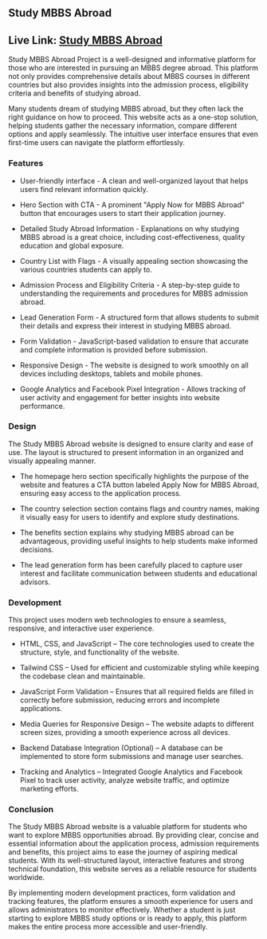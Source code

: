 
## Study MBBS Abroad
## Live Link: [Study MBBS Abroad](https://study-mbbs-abroad-five.vercel.app)

Study MBBS Abroad Project is a well-designed and informative platform for those who are interested in pursuing an MBBS degree abroad. This platform not only provides comprehensive details about MBBS courses in different countries but also provides insights into the admission process, eligibility criteria and benefits of studying abroad.

Many students dream of studying MBBS abroad, but they often lack the right guidance on how to proceed. This website acts as a one-stop solution, helping students gather the necessary information, compare different options and apply seamlessly. The intuitive user interface ensures that even first-time users can navigate the platform effortlessly.

### Features

- User-friendly interface - A clean and well-organized layout that helps users find relevant information quickly.

- Hero Section with CTA - A prominent "Apply Now for MBBS Abroad" button that encourages users to start their application journey.

- Detailed Study Abroad Information - Explanations on why studying MBBS abroad is a great choice, including cost-effectiveness, quality education and global exposure.

- Country List with Flags - A visually appealing section showcasing the various countries students can apply to.

- Admission Process and Eligibility Criteria - A step-by-step guide to understanding the requirements and procedures for MBBS admission abroad.

- Lead Generation Form - A structured form that allows students to submit their details and express their interest in studying MBBS abroad.

- Form Validation - JavaScript-based validation to ensure that accurate and complete information is provided before submission.

- Responsive Design - The website is designed to work smoothly on all devices including desktops, tablets and mobile phones.

- Google Analytics and Facebook Pixel Integration - Allows tracking of user activity and engagement for better insights into website performance.

### Design

The Study MBBS Abroad website is designed to ensure clarity and ease of use. The layout is structured to present information in an organized and visually appealing manner.

- The homepage hero section specifically highlights the purpose of the website and features a CTA button labeled Apply Now for MBBS Abroad, ensuring easy access to the application process.

- The country selection section contains flags and country names, making it visually easy for users to identify and explore study destinations.

- The benefits section explains why studying MBBS abroad can be advantageous, providing useful insights to help students make informed decisions.

- The lead generation form has been carefully placed to capture user interest and facilitate communication between students and educational advisors.

### Development

This project uses modern web technologies to ensure a seamless, responsive, and interactive user experience.

- HTML, CSS, and JavaScript – The core technologies used to create the structure, style, and functionality of the website.

- Tailwind CSS – Used for efficient and customizable styling while keeping the codebase clean and maintainable.

- JavaScript Form Validation – Ensures that all required fields are filled in correctly before submission, reducing errors and incomplete applications.

- Media Queries for Responsive Design – The website adapts to different screen sizes, providing a smooth experience across all devices.

- Backend Database Integration (Optional) – A database can be implemented to store form submissions and manage user searches.

- Tracking and Analytics – Integrated Google Analytics and Facebook Pixel to track user activity, analyze website traffic, and optimize marketing efforts.

### Conclusion

The Study MBBS Abroad website is a valuable platform for students who want to explore MBBS opportunities abroad. By providing clear, concise and essential information about the application process, admission requirements and benefits, this project aims to ease the journey of aspiring medical students. With its well-structured layout, interactive features and strong technical foundation, this website serves as a reliable resource for students worldwide.

By implementing modern development practices, form validation and tracking features, the platform ensures a smooth experience for users and allows administrators to monitor effectively. Whether a student is just starting to explore MBBS study options or is ready to apply, this platform makes the entire process more accessible and user-friendly.